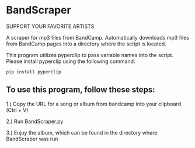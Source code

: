 # BandScraper

SUPPORT YOUR FAVORITE ARTISTS

A scraper for mp3 files from BandCamp. Automatically downloads mp3 files from BandCamp pages into a directory where the script is located.

This program utilizes pyperclip to pass variable names into the script. Please install pyperclip using the following command:

`pip install pyperclip`

## To use this program, follow these steps:

1.) Copy the URL for a song or album from bandcamp into your clipboard (Ctrl + V)

2.) Run BandScraper.py

3.) Enjoy the album, which can be found in the directory where BandScraper was run
